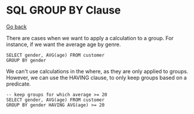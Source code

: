 # SQL GROUP BY Clause

[Go back](../index.md#sql-clauses-)

<div class="row row-cols-md-2"><div>

There are cases when we want to apply a calculation to a group. For instance, if we want the average age by genre.

```sql!
SELECT gender, AVG(age) FROM customer 
GROUP BY gender
```
</div><div>

We can't use calculations in the where, as they are only applied to groups. However, we can use the HAVING clause, to only keep groups based on a predicate.

```sql!
-- keep groups for which average >= 20
SELECT gender, AVG(age) FROM customer 
GROUP BY gender HAVING AVG(age) >= 20
```
</div></div>